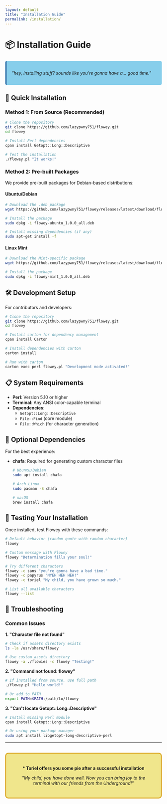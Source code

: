 ```yaml
---
layout: default
title: "Installation Guide"
permalink: /installation/
---
```


# 📦 Installation Guide

<div class="sans-says">
  <p><em>"hey, installing stuff? sounds like you're gonna have a... good time."</em></p>
</div>

## 🚀 Quick Installation

### Method 1: From Source (Recommended)

```bash
# Clone the repository
git clone https://github.com/lazypwny751/flowey.git
cd flowey

# Install Perl dependencies
cpan install Getopt::Long::Descriptive

# Test the installation
./flowey.pl "It works!"
```

### Method 2: Pre-built Packages

We provide pre-built packages for Debian-based distributions:

#### Ubuntu/Debian
```bash
# Download the .deb package
wget https://github.com/lazypwny751/flowey/releases/latest/download/flowey-ubuntu_1.0.0_all.deb

# Install the package
sudo dpkg -i flowey-ubuntu_1.0.0_all.deb

# Install missing dependencies (if any)
sudo apt-get install -f
```

#### Linux Mint
```bash
# Download the Mint-specific package
wget https://github.com/lazypwny751/flowey/releases/latest/download/flowey-mint_1.0.0_all.deb

# Install the package
sudo dpkg -i flowey-mint_1.0.0_all.deb
```

## 🛠️ Development Setup

For contributors and developers:

```bash
# Clone the repository
git clone https://github.com/lazypwny751/flowey.git
cd flowey

# Install carton for dependency management
cpan install Carton

# Install dependencies with carton
carton install

# Run with carton
carton exec perl flowey.pl "Development mode activated!"
```

## 📋 System Requirements

- **Perl**: Version 5.10 or higher
- **Terminal**: Any ANSI color-capable terminal
- **Dependencies**: 
  - `Getopt::Long::Descriptive`
  - `File::Find` (core module)
  - `File::Which` (for character generation)

## 🎨 Optional Dependencies

For the best experience:

- **chafa**: Required for generating custom character files
  ```bash
  # Ubuntu/Debian
  sudo apt install chafa
  
  # Arch Linux
  sudo pacman -S chafa
  
  # macOS
  brew install chafa
  ```

## 🧪 Testing Your Installation

Once installed, test Flowey with these commands:

```bash
# Default behavior (random quote with random character)
flowey

# Custom message with Flowey
flowey "Determination fills your soul!"

# Try different characters
flowey -c sans "you're gonna have a bad time."
flowey -c papyrus "NYEH HEH HEH!"
flowey -c toriel "My child, you have grown so much."

# List all available characters
flowey --list
```

## 🔧 Troubleshooting

### Common Issues

**1. "Character file not found"**
```bash
# Check if assets directory exists
ls -la /usr/share/flowey

# Use custom assets directory
flowey -a ./flowies -c flowey "Testing!"
```

**2. "Command not found: flowey"**
```bash
# If installed from source, use full path
./flowey.pl "Hello world!"

# Or add to PATH
export PATH=$PATH:/path/to/flowey
```

**3. "Can't locate Getopt::Long::Descriptive"**
```bash
# Install missing Perl module
cpan install Getopt::Long::Descriptive

# Or using your package manager
sudo apt install libgetopt-long-descriptive-perl
```

---

<div class="toriel-says">
  <p><strong>* Toriel offers you some pie after a successful installation</strong></p>
  <p><em>"My child, you have done well. Now you can bring joy to the terminal with our friends from the Underground!"</em></p>
</div>

<style>
.sans-says {
  background: #87ceeb;
  border-left: 5px solid #4682b4;
  padding: 1rem;
  margin: 1.5rem 0;
  border-radius: 5px;
  font-style: italic;
}

.toriel-says {
  background: #f0e68c;
  border: 3px solid #daa520;
  padding: 1.5rem;
  margin: 2rem 0;
  border-radius: 10px;
  text-align: center;
}
</style>
